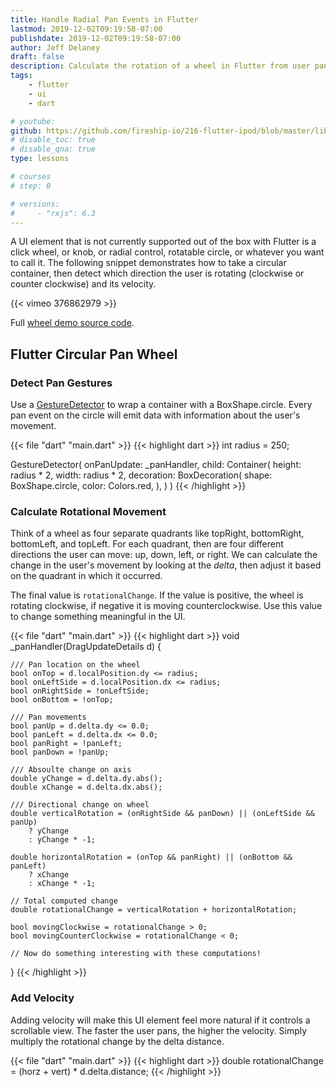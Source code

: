 ```yaml
---
title: Handle Radial Pan Events in Flutter
lastmod: 2019-12-02T09:19:58-07:00
publishdate: 2019-12-02T09:19:58-07:00
author: Jeff Delaney
draft: false
description: Calculate the rotation of a wheel in Flutter from user pan gestures.
tags: 
    - flutter
    - ui
    - dart

# youtube: 
github: https://github.com/fireship-io/216-flutter-ipod/blob/master/lib/wheel.dart
# disable_toc: true
# disable_qna: true
type: lessons

# courses
# step: 0

# versions: 
#     - "rxjs": 6.3
---
```


A UI element that is not currently supported out of the box with Flutter is a click wheel, or knob, or radial control, rotatable circle, or whatever you want to call it. The following snippet demonstrates how to take a circular container, then detect which direction the user is rotating (clockwise or counter clockwise) and its velocity. 

{{< vimeo 376862979 >}}

Full [wheel demo source code](https://github.com/fireship-io/216-flutter-ipod/blob/master/lib/wheel.dart). 

## Flutter Circular Pan Wheel

### Detect Pan Gestures
 
Use a [GestureDetector](https://api.flutter.dev/flutter/widgets/GestureDetector-class.html) to wrap a container with a BoxShape.circle. Every pan event on the circle will emit data with information about the user's movement. 

{{< file "dart" "main.dart" >}}
{{< highlight dart >}}
int radius = 250;

GestureDetector(
    onPanUpdate: _panHandler,
    child: Container(
        height: radius * 2,
        width: radius * 2,
        decoration: BoxDecoration(
            shape: BoxShape.circle,
            color: Colors.red,
        ),
    )
)
{{< /highlight >}}

### Calculate Rotational Movement

Think of a wheel as four separate quadrants like topRight, bottomRight, bottomLeft, and topLeft. For each quadrant, then are four different directions the user can move: up, down, left, or right. We can calculate the change in the user's movement by looking at the *delta*, then adjust it based on the quadrant in which it occurred. 

The final value is `rotationalChange`. If the value is positive, the wheel is rotating clockwise, if negative it is moving counterclockwise. Use this value to change something meaningful in the UI. 

{{< file "dart" "main.dart" >}}
{{< highlight dart >}}
  void _panHandler(DragUpdateDetails d) {

    /// Pan location on the wheel
    bool onTop = d.localPosition.dy <= radius;
    bool onLeftSide = d.localPosition.dx <= radius;
    bool onRightSide = !onLeftSide;
    bool onBottom = !onTop;

    /// Pan movements
    bool panUp = d.delta.dy <= 0.0;
    bool panLeft = d.delta.dx <= 0.0;
    bool panRight = !panLeft;
    bool panDown = !panUp;

    /// Absoulte change on axis
    double yChange = d.delta.dy.abs();
    double xChange = d.delta.dx.abs();

    /// Directional change on wheel
    double verticalRotation = (onRightSide && panDown) || (onLeftSide && panUp)
        ? yChange
        : yChange * -1;

    double horizontalRotation = (onTop && panRight) || (onBottom && panLeft) 
        ? xChange 
        : xChange * -1;

    // Total computed change
    double rotationalChange = verticalRotation + horizontalRotation; 

    bool movingClockwise = rotationalChange > 0;
    bool movingCounterClockwise = rotationalChange < 0;

    // Now do something interesting with these computations!
  }
{{< /highlight >}}

### Add Velocity

Adding velocity will make this UI element feel more natural if it controls a scrollable view. The faster the user pans, the higher the velocity. Simply multiply the rotational change by the delta distance. 

{{< file "dart" "main.dart" >}}
{{< highlight dart >}}
double rotationalChange = (horz + vert) * d.delta.distance;
{{< /highlight >}}
